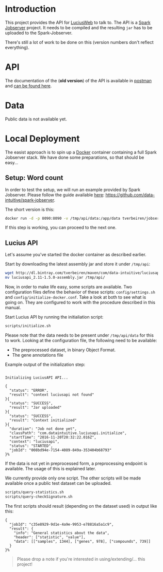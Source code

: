 # Introduction

This project provides the API for [LuciusWeb](https://github.com/data-intuitive/LuciusWeb) to talk to. The API is a [Spark Jobserver](https://github.com/spark-jobserver/spark-jobserver) project. It needs to be compiled and the resulting `jar` has to be uploaded to the Spark-Jobserver.

There's still a lot of work to be done on this (version numbers don't reflect everything).

# API

The documentation of the (__old version__) of the API is available in [postman](https://www.getpostman.com/) and [can be found here](https://www.getpostman.com/collections/cf537f6cae9b82c35034).

# Data

Public data is not available yet.

# Local Deployment

The easist approach is to spin up a [Docker](https://www.docker.com/) container containing a full Spark Jobserver stack. We have done some preparations, so that should be easy...

## Setup: Word count

In order to test the setup, we will run an example provided by Spark Jobserver. Please follow the guide available [here](https://github.com/data-intuitive/spark-jobserver): <https://github.com/data-intuitive/spark-jobserver>.

The short version is this:

```bash
docker run -d -p 8090:8090 -v /tmp/api/data:/app/data tverbeiren/jobserver
```

If this step is working, you can proceed to the next one.

## Lucius API

Let's assume you've started the docker container as described earlier.

Start by downloading the latest assembly jar and store it under `/tmp/api`:

```bash
wget http://dl.bintray.com/tverbeiren/maven/com/data-intuitive/luciusapi_2.11/1.5.0/luciusapi_2.11-1.5.0-assembly.jar
mv luciusapi_2.11-1.5.0-assembly.jar /tmp/api/
```

Now, in order to make life easy, some scripts are available. Two configuration files define the behavior of these scripts: `config/settings.sh` and `config/initialize-docker.conf`. Take a look at both to see what is going on. They are configured to work with the procedure described in this manual.

Start Lucius API by running the initialiation script:

```bash
scripts/initialize.sh
```

Please note that the data needs to be present under `/tmp/api/data` for this to work. Looking at the configuration file, the following need to be available:

- The preprocessed dataset, in binary Object Format.
- The gene annotations file

Example output of the initialization step:

```

Initializing LuciusAPI API...

{
  "status": "ERROR",
  "result": "context luciusapi not found"
}{
  "status": "SUCCESS",
  "result": "Jar uploaded"
}{
  "status": "SUCCESS",
  "result": "Context initialized"
}{
  "duration": "Job not done yet",
  "classPath": "com.dataintuitive.luciusapi.initialize",
  "startTime": "2016-11-20T20:32:22.016Z",
  "context": "luciusapi",
  "status": "STARTED",
  "jobId": "008bd94e-7154-4089-849a-353404b68793"
}%
```

If the data is not yet in preprocessed form, a preprocessing endpoint is available. The usage of this is explained later.

We currently provide only one script. The other scripts will be made available once a public test dataset can be uploaded.

```bash
scripts/query-statistics.sh
scripts/query-checkSignature.sh
```

The first scripts should result (depending on the dataset used) in output like this:

```
{
  "jobId": "c35e8929-9d1e-4a9e-9953-e78816a5a1c9",
  "result": {
    "info": "General statistics about the data",
    "header": ["statistic", "value"],
    "data": [["samples", 1344], ["genes", 978], ["compounds", 739]]
  }
}%
```

> Please drop a note if you're interested in using/extending/... this project!